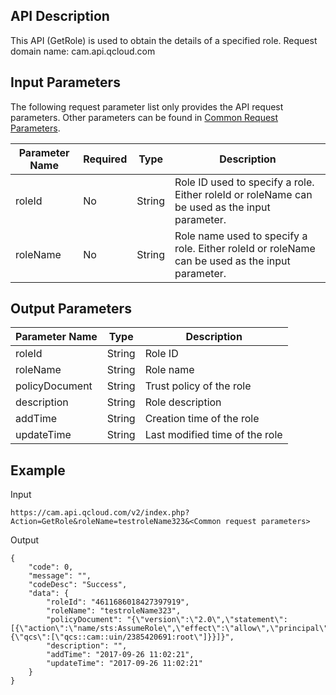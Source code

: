 ## API Description
This API (GetRole) is used to obtain the details of a specified role.
Request domain name: cam.api.qcloud.com

## Input Parameters
The following request parameter list only provides the API request parameters. Other parameters can be found in [Common Request Parameters](https://cloud.tencent.com/document/api/213/6976).

| Parameter Name | Required | Type | Description |
| ------------ | ------------ | ------------ | ------------ |
| roleId | No | String | Role ID used to specify a role. Either roleId or roleName can be used as the input parameter. |
| roleName | No | String | Role name used to specify a role. Either roleId or roleName can be used as the input parameter. |

 ## Output Parameters
 
| Parameter Name | Type |Description |
| ------------ | ------------ | ------------ |
| roleId | String | Role ID |
| roleName | String | Role name |
| policyDocument | String | Trust policy of the role |
| description | String | Role description |
| addTime | String | Creation time of the role |
| updateTime | String | Last modified time of the role |

## Example
Input
```
https://cam.api.qcloud.com/v2/index.php?Action=GetRole&roleName=testroleName323&<Common request parameters>
```

Output
```
{
    "code": 0,
    "message": "",
    "codeDesc": "Success",
    "data": {
        "roleId": "4611686018427397919",
        "roleName": "testroleName323",
        "policyDocument": "{\"version\":\"2.0\",\"statement\":[{\"action\":\"name/sts:AssumeRole\",\"effect\":\"allow\",\"principal\":{\"qcs\":[\"qcs::cam::uin/2385420691:root\"]}}]}",
        "description": "",
        "addTime": "2017-09-26 11:02:21",
        "updateTime": "2017-09-26 11:02:21"
    }
}

````

